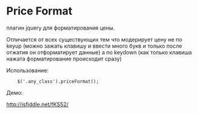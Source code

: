 Price Format
===========

плагин jquery для форматирования цены.

Отличается от всех существующих тем что модерирует цену не по keyup (можно зажать клавишу и ввести много букв и только после отжатия он отформатирует данные) а по keydown (как только клавиша нажата форматирование происходит сразу)

Использование:

        $('.any_class').priceFormat();

Демо:

http://jsfiddle.net/fKS52/
